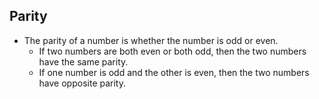 ## Parity

- The parity of a number is whether the number is odd or even. 
	- If two numbers are both even or both odd, then the two numbers have the same parity. 
	- If one number is odd and the other is even, then the two numbers have opposite parity.